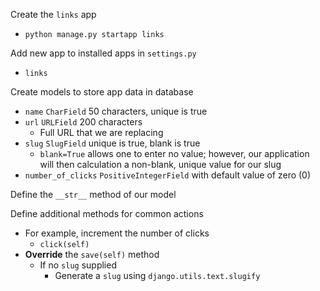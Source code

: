 Create the `links` app
- `python manage.py startapp links`

Add new app to installed apps in `settings.py`
- `links`

Create models to store app data in database
- `name` `CharField` 50 characters, unique is true
- `url` `URLField` 200 characters
	- Full URL that we are replacing
- `slug` `SlugField` unique is true, blank is true
	- `blank=True` allows one to enter no value; however, our application will then calculation a non-blank, unique value for our slug
- `number_of_clicks` `PositiveIntegerField` with default value of zero (0)

Define the `__str__` method of our model

Define additional methods for common actions
- For example, increment the number of clicks
	- `click(self)`
- **Override** the `save(self)` method
	- If no `slug` supplied
		- Generate a `slug` using `django.utils.text.slugify`

